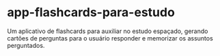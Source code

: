 # app-flashcards-para-estudo
Um aplicativo de flashcards para auxiliar no estudo espaçado, gerando cartões de perguntas para o usuário responder e memorizar os assuntos perguntados.
